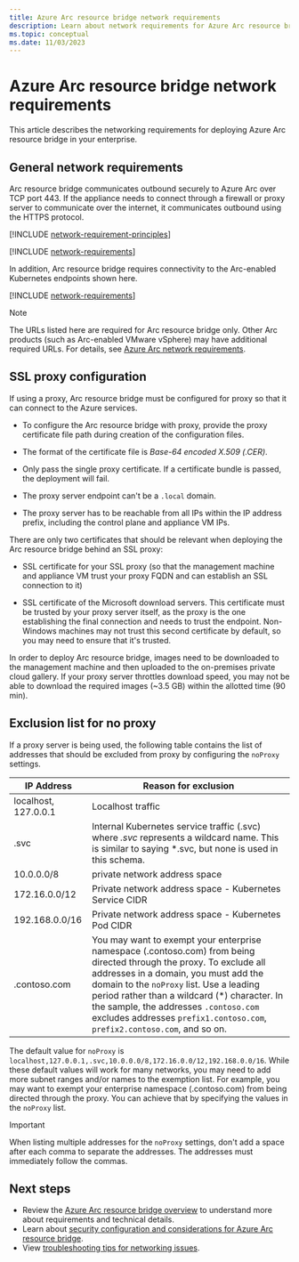 ```yaml
---
title: Azure Arc resource bridge network requirements
description: Learn about network requirements for Azure Arc resource bridge including URLs that must be allowlisted.
ms.topic: conceptual
ms.date: 11/03/2023
---
```


# Azure Arc resource bridge network requirements

This article describes the networking requirements for deploying Azure Arc resource bridge in your enterprise.

## General network requirements

Arc resource bridge communicates outbound securely to Azure Arc over TCP port 443. If the appliance needs to connect through a firewall or proxy server to communicate over the internet, it communicates outbound using the HTTPS protocol.

[!INCLUDE [network-requirement-principles](../includes/network-requirement-principles.md)]

[!INCLUDE [network-requirements](includes/network-requirements.md)]

In addition, Arc resource bridge requires connectivity to the Arc-enabled Kubernetes endpoints shown here.

[!INCLUDE [network-requirements](../kubernetes/includes/network-requirements.md)]

> [!NOTE]
> The URLs listed here are required for Arc resource bridge only. Other Arc products (such as Arc-enabled VMware vSphere) may have additional required URLs. For details, see [Azure Arc network requirements](../network-requirements-consolidated.md).

## SSL proxy configuration

If using a proxy, Arc resource bridge must be configured for proxy so that it can connect to the Azure services.

- To configure the Arc resource bridge with proxy, provide the proxy certificate file path during creation of the configuration files.

- The format of the certificate file is *Base-64 encoded X.509 (.CER)*.

- Only pass the single proxy certificate. If a certificate bundle is passed, the deployment will fail.

- The proxy server endpoint can't be a `.local` domain.

- The proxy server has to be reachable from all IPs within the IP address prefix, including the control plane and appliance VM IPs.

There are only two certificates that should be relevant when deploying the Arc resource bridge behind an SSL proxy:

- SSL certificate for your SSL proxy (so that the management machine and appliance VM trust your proxy FQDN and can establish an SSL connection to it)

- SSL certificate of the Microsoft download servers. This certificate must be trusted by your proxy server itself, as the proxy is the one establishing the final connection and needs to trust the endpoint. Non-Windows machines may not trust this second certificate by default, so you may need to ensure that it's trusted.

In order to deploy Arc resource bridge, images need to be downloaded to the management machine and then uploaded to the on-premises private cloud gallery. If your proxy server throttles download speed, you may not be able to download the required images (~3.5 GB) within the allotted time (90 min).

## Exclusion list for no proxy

If a proxy server is being used, the following table contains the list of addresses that should be excluded from proxy by configuring the `noProxy` settings.

|      **IP Address**       |    **Reason for exclusion**    |  
| ----------------------- | ------------------------------------ |
| localhost, 127.0.0.1  | Localhost traffic  |
| .svc | Internal Kubernetes service traffic (.svc) where *.svc* represents a wildcard name. This is similar to saying \*.svc, but none is used in this schema. |
| 10.0.0.0/8 | private network address space |
| 172.16.0.0/12 |Private network address space - Kubernetes Service CIDR |
| 192.168.0.0/16 | Private network address space - Kubernetes Pod CIDR |
| .contoso.com | You may want to exempt your enterprise namespace (.contoso.com) from being directed through the proxy. To exclude all addresses in a domain, you must add the domain to the `noProxy` list. Use a leading period rather than a wildcard (\*) character. In the sample, the addresses `.contoso.com` excludes addresses `prefix1.contoso.com`, `prefix2.contoso.com`, and so on. |

The default value for `noProxy` is `localhost,127.0.0.1,.svc,10.0.0.0/8,172.16.0.0/12,192.168.0.0/16`. While these default values will work for many networks, you may need to add more subnet ranges and/or names to the exemption list. For example, you may want to exempt your enterprise namespace (.contoso.com) from being directed through the proxy. You can achieve that by specifying the values in the `noProxy` list.

> [!IMPORTANT]
> When listing multiple addresses for the `noProxy` settings, don't add a space after each comma to separate the addresses. The addresses must immediately follow the commas.

## Next steps

- Review the [Azure Arc resource bridge overview](overview.md) to understand more about requirements and technical details.
- Learn about [security configuration and considerations for Azure Arc resource bridge](security-overview.md).
- View [troubleshooting tips for networking issues](troubleshoot-resource-bridge.md#networking-issues).

